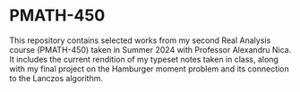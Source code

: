 # PMATH-450
This repository contains selected works from my second Real Analysis course (PMATH-450) taken in Summer 2024 with Professor Alexandru Nica. It includes the current rendition of my typeset notes taken in class, along with my final project on the Hamburger moment problem and its connection to the Lanczos algorithm. 
